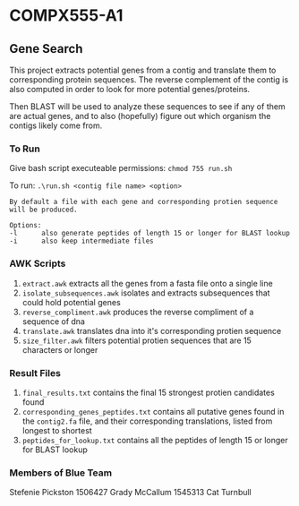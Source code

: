 # COMPX555-A1

## Gene Search

This project extracts potential genes from a contig and translate them to corresponding protein sequences. The reverse complement of the contig is also computed in order to look for more potential genes/proteins.

Then BLAST will be used to analyze these sequences to see if any of them are actual genes, and to also (hopefully) figure out which organism the contigs likely come from. 

### To Run

Give bash script executeable permissions: `chmod 755 run.sh`

To run: `.\run.sh <contig file name> <option>`

```
By default a file with each gene and corresponding protien sequence will be produced.

Options:
-l      also generate peptides of length 15 or longer for BLAST lookup
-i      also keep intermediate files  
```

### AWK Scripts

1. `extract.awk` extracts all the genes from a fasta file onto a single line
2. `isolate_subsequences.awk` isolates and extracts subsequences that could hold potential genes
3. `reverse_compliment.awk` produces the reverse compliment of a sequence of dna
4. `translate.awk` translates dna into it's corresponding protien sequence
5. `size_filter.awk` filters potential protien sequences that are 15 characters or longer

### Result Files

1. `final_results.txt` contains the final 15 strongest protien candidates found
2. `corresponding_genes_peptides.txt` contains all putative genes found in the `contig2.fa` file, and their corresponding translations, listed from longest to shortest
3. `peptides_for_lookup.txt` contains all the peptides of length 15 or longer for BLAST lookup

### Members of Blue Team
Stefenie Pickston 1506427
Grady McCallum 1545313
Cat Turnbull 
